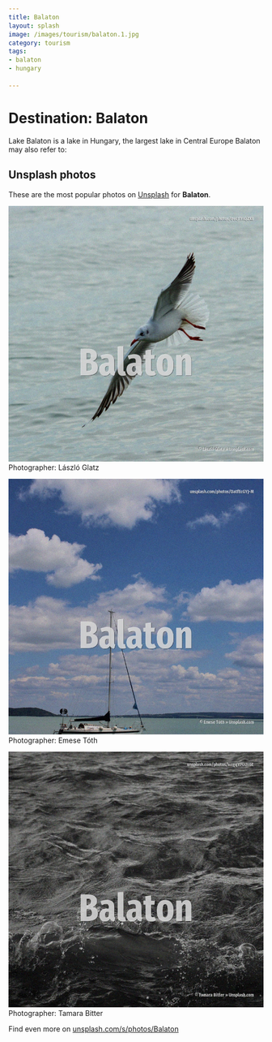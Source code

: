 ```yaml
---
title: Balaton
layout: splash
image: /images/tourism/balaton.1.jpg
category: tourism
tags:
- balaton
- hungary

---
```

# Destination: Balaton

Lake Balaton is a lake in Hungary, the largest lake in Central Europe  Balaton may also refer to:  

 
## Unsplash photos
These are the most popular photos on [Unsplash](https://unsplash.com) for **Balaton**.
 
![Balaton](/images/tourism/balaton.1.jpg)
Photographer:  László Glatz
 
![Balaton](/images/tourism/balaton.2.jpg)
Photographer:  Emese Tóth
 
![Balaton](/images/tourism/balaton.3.jpg)
Photographer:  Tamara Bitter
 
Find even more on [unsplash.com/s/photos/Balaton](https://unsplash.com/s/photos/Balaton)
 
